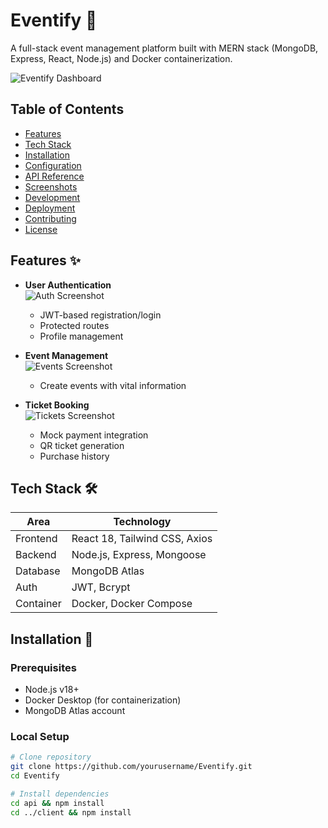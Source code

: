 # Eventify 🎪

A full-stack event management platform built with MERN stack (MongoDB, Express, React, Node.js) and Docker containerization.

![Eventify Dashboard](./client/src/assets/1.png)

## Table of Contents
- [Features](#features-)
- [Tech Stack](#tech-stack-)
- [Installation](#installation-)
- [Configuration](#configuration-)
- [API Reference](#api-reference-)
- [Screenshots](#screenshots-)
- [Development](#development-)
- [Deployment](#deployment-)
- [Contributing](#contributing-)
- [License](#license-)

## Features ✨
- **User Authentication**  
  ![Auth Screenshot](./client/src/assets/2.png)
  - JWT-based registration/login
  - Protected routes
  - Profile management

- **Event Management**  
  ![Events Screenshot](./client/src/assets/3.png)
  - Create events with vital information


- **Ticket Booking**  
  ![Tickets Screenshot](./client/src/assets/4.png)
  - Mock payment integration
  - QR ticket generation
  - Purchase history

## Tech Stack 🛠️
| Area        | Technology |
|-------------|------------|
| Frontend    | React 18, Tailwind CSS, Axios |
| Backend     | Node.js, Express, Mongoose |
| Database    | MongoDB Atlas |
| Auth        | JWT, Bcrypt |
| Container   | Docker, Docker Compose |

## Installation 🚀

### Prerequisites
- Node.js v18+
- Docker Desktop (for containerization)
- MongoDB Atlas account

### Local Setup
```bash
# Clone repository
git clone https://github.com/yourusername/Eventify.git
cd Eventify

# Install dependencies
cd api && npm install
cd ../client && npm install

